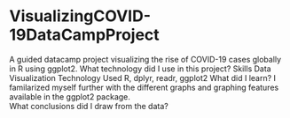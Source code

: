 # VisualizingCOVID-19DataCampProject
A guided datacamp project visualizing the rise of COVID-19 cases globally in R using ggplot2.
What technology did I use in this project?
Skills
Data Visualization
Technology Used
R, dplyr, readr, ggplot2
What did I learn?
I familarized myself further with the different graphs and graphing features available in the ggplot2 package.  
What conclusions did I draw from the data? 
